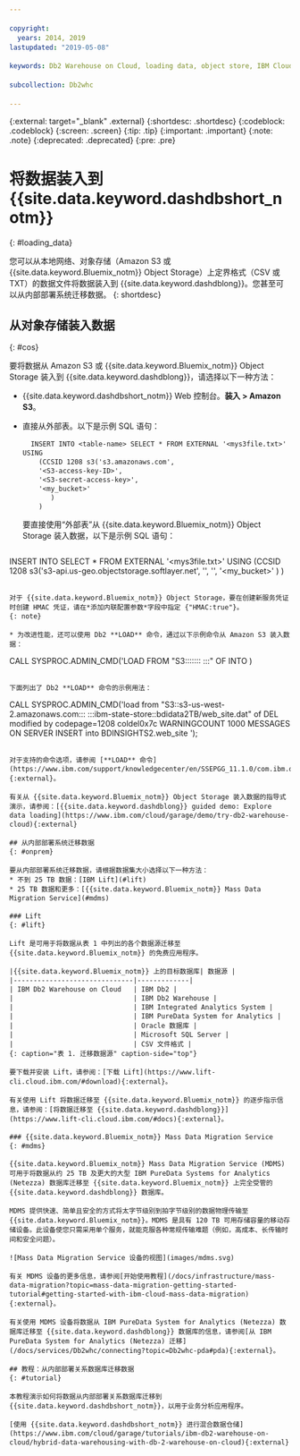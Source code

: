 ```yaml
---

copyright:
  years: 2014, 2019
lastupdated: "2019-05-08"

keywords: Db2 Warehouse on Cloud, loading data, object store, IBM Cloud Object Storage, Amazon S3, LOAD command, Mass Data Migration Service (MDMS), migration, Lift

subcollection: Db2whc

---
```


<!-- Attribute definitions --> 
{:external: target="_blank" .external}
{:shortdesc: .shortdesc}
{:codeblock: .codeblock}
{:screen: .screen}
{:tip: .tip}
{:important: .important}
{:note: .note}
{:deprecated: .deprecated}
{:pre: .pre}

# 将数据装入到 {{site.data.keyword.dashdbshort_notm}}
{: #loading_data}

您可以从本地网络、对象存储（Amazon S3 或 {{site.data.keyword.Bluemix_notm}} Object Storage）上定界格式（CSV 或 TXT）的数据文件将数据装入到 {{site.data.keyword.dashdblong}}。您甚至可以从内部部署系统迁移数据。
{: shortdesc}

## 从对象存储装入数据
{: #cos}

要将数据从 Amazon S3 或 {{site.data.keyword.Bluemix_notm}} Object Storage 装入到 {{site.data.keyword.dashdblong}}，请选择以下一种方法：
* {{site.data.keyword.dashdbshort_notm}} Web 控制台。**装入 > Amazon S3**。 
* 直接从外部表。以下是示例 SQL 语句：

    ```
      INSERT INTO <table-name> SELECT * FROM EXTERNAL '<mys3file.txt>' USING
        (CCSID 1208 s3('s3.amazonaws.com', 
        '<S3-access-key-ID>',
        '<S3-secret-access-key>', 
        '<my_bucket>'
           )
        )      
    ```

  要直接使用“外部表”从 {{site.data.keyword.Bluemix_notm}} Object Storage 装入数据，以下是示例 SQL 语句：

  ```
INSERT INTO <table-name> SELECT * FROM EXTERNAL '<mys3file.txt>' USING
  (CCSID 1208 s3('s3-api.us-geo.objectstorage.softlayer.net', 
  '<S3-access-key-ID>',
  '<S3-secret-access-key>', 
  '<my_bucket>'
     )
  )      
  ```

  对于 {{site.data.keyword.Bluemix_notm}} Object Storage，要在创建新服务凭证时创建 HMAC 凭证，请在*添加内联配置参数*字段中指定 {"HMAC:true"}。
  {: note}

* 为改进性能，还可以使用 Db2 **LOAD** 命令，通过以下示例命令从 Amazon S3 装入数据：

  ```
  CALL SYSPROC.ADMIN_CMD('LOAD FROM "S3::<amazon-s3-URL>::<s3-access-key-id>::<s3-secret-access-key>:
  :<s3-bucket-name>::<path-to-data-file>" OF <filetype> <additional-load-options> INTO <table-name>)
  ```

  下面列出了 Db2 **LOAD** 命令的示例用法：

  ```
  CALL SYSPROC.ADMIN_CMD('load from "S3::s3-us-west-2.amazonaws.com::<s3-access-key-id>:
  :<s3-secret-access-key>::ibm-state-store::bdidata2TB/web_site.dat" of DEL modified by codepage=1208 
  coldel0x7c WARNINGCOUNT 1000 MESSAGES ON SERVER INSERT into BDINSIGHTS2.web_site ');
  ```

  对于支持的命令选项，请参阅 [**LOAD** 命令](https://www.ibm.com/support/knowledgecenter/en/SSEPGG_11.1.0/com.ibm.db2.luw.admin.cmd.doc/doc/r0008305.html){:external}。 

有关从 {{site.data.keyword.Bluemix_notm}} Object Storage 装入数据的指导式演示，请参阅：[{{site.data.keyword.dashdblong}} guided demo: Explore data loading](https://www.ibm.com/cloud/garage/demo/try-db2-warehouse-cloud){:external}

## 从内部部署系统迁移数据
{: #onprem}

要从内部部署系统迁移数据，请根据数据集大小选择以下一种方法：
* 不到 25 TB 数据：[IBM Lift](#lift)
* 25 TB 数据和更多：[{{site.data.keyword.Bluemix_notm}} Mass Data Migration Service](#mdms)

### Lift
{: #lift}

Lift 是可用于将数据从表 1 中列出的各个数据源迁移至 {{site.data.keyword.Bluemix_notm}} 的免费应用程序。 

|{{site.data.keyword.Bluemix_notm}} 上的目标数据库| 数据源 |
|------------------------------|-------------|
| IBM Db2 Warehouse on Cloud   | IBM Db2 |
|                              | IBM Db2 Warehouse |
|                              | IBM Integrated Analytics System |
|                              | IBM PureData System for Analytics |
|                              | Oracle 数据库 |
|                              | Microsoft SQL Server |
|                              | CSV 文件格式 |
{: caption="表 1. 迁移数据源" caption-side="top"}

要下载并安装 Lift，请参阅：[下载 Lift](https://www.lift-cli.cloud.ibm.com/#download){:external}。

有关使用 Lift 将数据迁移至 {{site.data.keyword.Bluemix_notm}} 的逐步指示信息，请参阅：[将数据迁移至 {{site.data.keyword.dashdblong}}](https://www.lift-cli.cloud.ibm.com/#docs){:external}。

### {{site.data.keyword.Bluemix_notm}} Mass Data Migration Service
{: #mdms}

{{site.data.keyword.Bluemix_notm}} Mass Data Migration Service (MDMS) 可用于将数据从约 25 TB 及更大的大型 IBM PureData Systems for Analytics (Netezza) 数据库迁移至 {{site.data.keyword.Bluemix_notm}} 上完全受管的 {{site.data.keyword.dashdblong}} 数据库。

MDMS 提供快速、简单且安全的方式将太字节级别到拍字节级别的数据物理传输至 {{site.data.keyword.Bluemix_notm}}。MDMS 是具有 120 TB 可用存储容量的移动存储设备。此设备使您只需采用单个服务，就能克服各种常规传输难题（例如，高成本、长传输时间和安全问题）。

![Mass Data Migration Service 设备的视图](images/mdms.svg)

有关 MDMS 设备的更多信息，请参阅[开始使用教程](/docs/infrastructure/mass-data-migration?topic=mass-data-migration-getting-started-tutorial#getting-started-with-ibm-cloud-mass-data-migration){:external}。

有关使用 MDMS 设备将数据从 IBM PureData System for Analytics (Netezza) 数据库迁移至 {{site.data.keyword.dashdblong}} 数据库的信息，请参阅[从 IBM PureData System for Analytics (Netezza) 迁移](/docs/services/Db2whc/connecting?topic=Db2whc-pda#pda){:external}。

## 教程：从内部部署关系数据库迁移数据
{: #tutorial}

本教程演示如何将数据从内部部署关系数据库迁移到 {{site.data.keyword.dashdbshort_notm}}，以用于业务分析应用程序。 

[使用 {{site.data.keyword.dashdbshort_notm}} 进行混合数据仓储](https://www.ibm.com/cloud/garage/tutorials/ibm-db2-warehouse-on-cloud/hybrid-data-warehousing-with-db-2-warehouse-on-cloud){:external}


